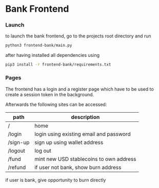 # Bank Frontend

### Launch

to launch the bank frontend, go to the projects root directory and run 

```bash
python3 frontend-bank/main.py
```

after having installed all dependencies using

```bash
pip3 install -r frontend-bank/requirements.txt
```

### Pages

The frontend has a login and a register page which have to be used to create a session token in the background. 

Afterwards the following sites can be accessed:

path | description
-----|------------
/    | home
/login | login using existing email and password
/sign-up | sign up using wallet address
/logout | log out
/fund | mint new USD stablecoins to own address
/refund | if user not bank, show burn address <br/>
if user is bank, give opportunity to burn directly

